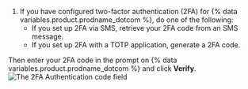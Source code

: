 1. If you have configured two-factor authentication (2FA) for {% data variables.product.prodname_dotcom %}, do one of the following:
   - If you set up 2FA via SMS, retrieve your 2FA code from an SMS message.
   - If you set up 2FA with a TOTP application, generate a 2FA code.

Then enter your 2FA code in the prompt on {% data variables.product.prodname_dotcom %} and click **Verify**.
![The 2FA Authentication code field](/assets/images/help/desktop/2fa-code-field.png)
